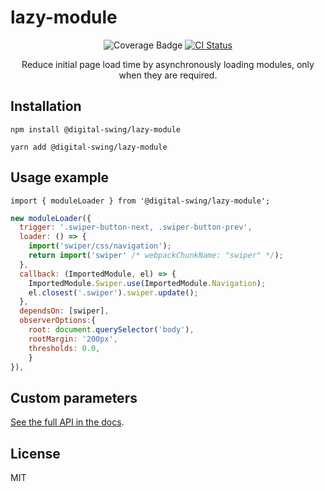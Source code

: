 # lazy-module

<div align="center">

![Coverage Badge](https://img.shields.io/endpoint?url=https://gist.githubusercontent.com/LucasDemea/47afa2dca4215d90df6248220a886a3e/raw/lazy-module__heads_main.json&style=flat-square)
[![CI Status](https://github.com/digital-swing/lazy-module/actions/workflows/test.yml/badge.svg)](https://github.com/digital-swing/lazy-module/actions/workflows/test.yml)

Reduce initial page load time by asynchronously loading modules, only when they are required.

</div>

## Installation

```console
npm install @digital-swing/lazy-module
```

```console
yarn add @digital-swing/lazy-module
```

## Usage example

`import { moduleLoader } from '@digital-swing/lazy-module';`

```js
new moduleLoader({
  trigger: '.swiper-button-next, .swiper-button-prev',
  loader: () => {
    import('swiper/css/navigation');
    return import('swiper' /* webpackChunkName: "swiper" */);
  },
  callback: (ImportedModule, el) => {
    ImportedModule.Swiper.use(ImportedModule.Navigation);
    el.closest('.swiper').swiper.update();
  },
  dependsOn: [swiper],
  observerOptions:{
    root: document.querySelector('body'),
    rootMargin: '200px',
    thresholds: 0.0,
    }
}),
```

## Custom parameters

[See the full API in the docs](https://digital-swing.github.io/ripple/types/LazyModuleConfig.html).

## License

MIT
